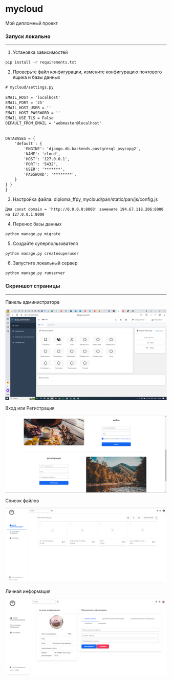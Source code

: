 # mycloud
Мой дипломный проект  


### Запуск локально
___
1. Установка зависимостей
```
pip install -r requirements.txt
```
2. Проверьте файл конфигурации, измените конфигурацию почтового ящика и базы данных
```
# mycloud/settings.py

EMAIL_HOST = 'localhost'
EMAIL_PORT = '25'
EMAIL_HOST_USER = ''
EMAIL_HOST_PASSWORD = ''
EMAIL_USE_TLS = False
DEFAULT_FROM_EMAIL = 'webmaster@localhost'


DATABASES = {
    'default': {
        'ENGINE': 'django.db.backends.postgresql_psycopg2',
        'NAME': 'cloud',
        'HOST': '127.0.0.1',
        'PORT': '5432',
        'USER': '*******',
        'PASSWORD': '********',
    }
} }
}
```

3. Настройка файла: diploma_ffpy_mycloud/pan/static/pan/js/config.js
```
Для const domain = 'http://0.0.0.0:8000' замените 194.67.118.206:8000
на 127.0.0.1:8000

```
4. Перенос базы данных
```
python manage.py migrate

```
5. Создайте суперпользователя
```
python manage.py createsuperuser
```
6. Запустите локальный сервер
```
python manage.py runserver
```
### Скриншот страницы
___ 
Панель администратора

![screen shot](images/admin.jpeg) 

Вход или Регистрация  

![screen shot](images/auth.png)  

Список файлов  

![screen shot](images/main.jpeg)

Личная информация 

![screen shot](images/info.jpeg)  

